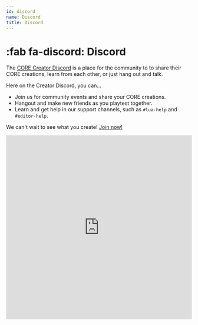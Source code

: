 ```yaml
---
id: discord
name: Discord
title: Discord
---
```


# :fab fa-discord: Discord

The [CORE Creator Discord](https://discord.gg/85k8A7V) is a place for the community to to share their CORE creations, learn from each other, or just hang out and talk.

Here on the Creator Discord, you can...

- Join us for community events and share your CORE creations.
- Hangout and make new friends as you playtest together.
- Learn and get help in our support channels, such as `#lua-help` and `#editor-help`.

We can't wait to see what you create! [Join now!](https://discord.gg/85k8A7V)

<div id="discord-embed">
    <iframe title="Discord Embed" src="https://discordapp.com/widget?id=547553459562610698&theme=dark" width="100%" height="500" allowtransparency="true" frameborder="0"></iframe>
</div>
